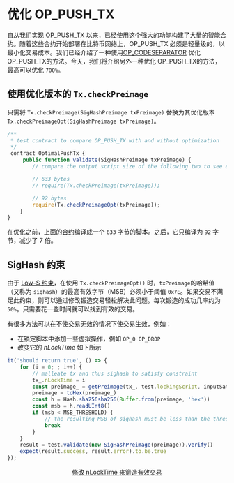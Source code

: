 # 优化 OP_PUSH_TX

自从我们实现 [OP_PUSH_TX](https://blog.csdn.net/freedomhero/article/details/107306604) 以来，已经使用这个强大的功能构建了大量的智能合约。随着这些合约开始部署在比特币网络上，OP_PUSH_TX 必须是轻量级的，以最小化交易成本。我们已经介绍了一种使用[OP_CODESEPARATOR](https://blog.csdn.net/freedomhero/article/details/122497817) 优化OP_PUSH_TX的方法。今天，我们将介绍另外一种优化 OP_PUSH_TX的方法，最高可以优化 `700%`。


## 使用优化版本的 `Tx.checkPreimage`
只需将 `Tx.checkPreimage(SigHashPreimage txPreimage)` 替换为其优化版本 `Tx.checkPreimageOpt(SigHashPreimage txPreimage)`。

```javascript
/**
 * test contract to compare OP_PUSH_TX with and without optimization
 */
 contract OptimalPushTx {
     public function validate(SigHashPreimage txPreimage) {
        // compare the output script size of the following two to see effect of optimization

        // 633 bytes
        // require(Tx.checkPreimage(txPreimage));

        // 92 bytes
        require(Tx.checkPreimageOpt(txPreimage));
    }
}
```

在优化之前，上面的[合约](https://github.com/sCrypt-Inc/boilerplate/blob/master/contracts/optimalPushtx.scrypt)编译成一个 `633` 字节的脚本。之后，它只编译为 `92` 字节，减少了 7 倍。

## SigHash 约束

由于 [Low-S 约束](https://bitcoin.stackexchange.com/questions/85946/low-s-value-in-bitcoin-signature)，在使用 `Tx.checkPreimageOpt()` 时，`txPreimage`的哈希值（又称为 `sighash`）的最高有效字节（MSB）必须小于阈值 `0x7E`。如果交易不满足此约束，则可以通过修改锻造交易轻松解决此问题。每次锻造的成功几率约为 `50%`。只需要花一些时间就可以找到有效的交易。

有很多方法可以在不使交易无效的情况下使交易生效，例如：

- 在锁定脚本中添加一些虚拟操作，例如 `OP_0 OP_DROP`
- 改变它的 *nLockTime* 如下所示

```javascript
it('should return true', () => {
    for (i = 0; ; i++) {
        // malleate tx and thus sighash to satisfy constraint
        tx_.nLockTime = i
        const preimage_ = getPreimage(tx_, test.lockingScript, inputSatoshis)
        preimage = toHex(preimage_)
        const h = Hash.sha256sha256(Buffer.from(preimage, 'hex'))
        const msb = h.readUInt8()
        if (msb < MSB_THRESHOLD) {
            // the resulting MSB of sighash must be less than the threshold
            break
        }
    }
    result = test.validate(new SigHashPreimage(preimage)).verify()
    expect(result.success, result.error).to.be.true
});
```
<center> <a href="https://github.com/sCrypt-Inc/boilerplate/blob/master/tests/js/optimalPushtx.scrypttest.js">修改 nLockTime 来锻造有效交易</a></center>

